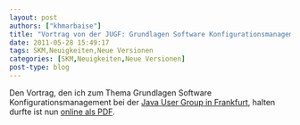 ```yaml
---
layout: post
authors: ["khmarbaise"]
title: "Vortrag von der JUGF: Grundlagen Software Konfigurationsmanagement online"
date: 2011-05-28 15:49:17
tags: SKM,Neuigkeiten,Neue Versionen
categories: [SKM,Neuigkeiten,Neue Versionen]
post-type: blog
---
```

Den Vortrag, den ich zum Thema Grundlagen Software Konfigurationsmanagement bei der [Java User Group in Frankfurt](http://jugf.de/), 
halten durfte ist nun [online als PDF](/files/JUGF2011SCM-20110525.pdf).
